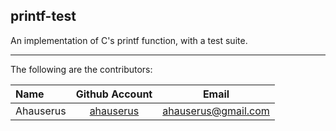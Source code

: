 ## printf-test
An implementation of C's printf function, with a test suite.
___
The following are the contributors:

| Name        | Github Account           | Email  |
|:------------- |:-------------:| :-----:|
| Ahauserus     | [ahauserus](https://github.com/ahauserus) | ahauserus@gmail.com |
